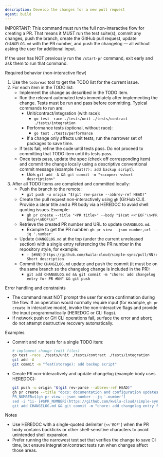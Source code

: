 ```yaml
---
description: Develop the changes for a new pull request
agent: build
---
```


IMPORTANT: This command must run the full non-interactive flow for creating a PR. That means it MUST run the test suite(s), commit any changes, push the branch, create the GitHub pull request, update `CHANGELOG.md` with the PR number, and push the changelog — all without asking the user for additional input.

If the user has NOT previously run the `/start-pr` command, exit early and ask them to run that command.

Required behavior (non-interactive flow)

1. Use the `todoread` tool to get the TODO list for the current issue.
2. For each item in the TODO list:
   - Implement the change as described in the TODO item.
   - Run the relevant automated tests immediately after implementing the change. Tests must be run and pass before committing. Typical commands to run are:
     - Unit/contract/integration (with race):
       - `go test -race ./tests/unit ./tests/contract ./tests/integration`
     - Performance tests (optional, without race):
       - `go test ./tests/performance`
     - If a change only affects unit tests, run the narrower set of packages to save time.
   - If tests fail, refine the code until tests pass. Do not proceed to committing that TODO item until its tests pass.
   - Once tests pass, update the spec (check off corresponding item) and commit the change locally using a descriptive conventional commit message (example `feat(7): add backup script`).
     - Use: `git add -A && git commit -m "<scope>: <short description>"`
3. After all TODO items are completed and committed locally:
   - Push the branch to the remote:
     - `git push -u origin "$(git rev-parse --abbrev-ref HEAD)"`
   - Create the pull request non-interactively using `gh` (GitHub CLI). Provide a clear title and a PR body via a HEREDOC to avoid shell quoting issues. Example:
     - `gh pr create --title "<PR title>" --body "$(cat <<'EOF'\n<PR body>\nEOF\n)"`
   - Retrieve the created PR number and URL to update `CHANGELOG.md`.
     - Example to get the PR number: `gh pr view --json number,url --jq '.number'`
   - Update `CHANGELOG.md` at the top (under the current unreleased section) with a single entry referencing the PR number in the repository style, for example:
     - `- [#NN](https://github.com/kwila-cloud/simple-sync/pull/NN): Short description`
   - Commit the `CHANGELOG.md` update and push the commit (it must be on the same branch so the changelog change is included in the PR):
     - `git add CHANGELOG.md && git commit -m "chore: add changelog entry for PR #NN" && git push`

Error handling and constraints

- The command must NOT prompt the user for extra confirmation during the flow. If an operation would normally require input (for example, `gh pr create` in interactive mode), invoke the non-interactive flags and provide the input programmatically (HEREDOC or CLI flags).
- If network push or GH CLI operations fail, surface the error and abort; do not attempt destructive recovery automatically.

Examples

- Commit and run tests for a single TODO item:

  ```bash
  # implement change (edit files)
  go test -race ./tests/unit ./tests/contract ./tests/integration
  git add -A
  git commit -m "feat(storage): add backup script"
  ```

- Create PR non-interactively and update changelog (example body uses HEREDOC):

  ```bash
  git push -u origin "$(git rev-parse --abbrev-ref HEAD)"
  gh pr create --title "docs: documentation and configuration updates" --body "$(cat <<'EOF'\n## Summary\n- Add backup/restore scripts and docs\n\n## Files\n- scripts/backup.sh\n- scripts/restore.sh\n- docs/data-persistence.mdx\nEOF\n)"
  PR_NUMBER=$(gh pr view --json number --jq '.number')
  sed -i "1i- [#$PR_NUMBER](https://github.com/kwila-cloud/simple-sync/pull/$PR_NUMBER): Documentation and configuration updates" CHANGELOG.md
  git add CHANGELOG.md && git commit -m "chore: add changelog entry for PR #$PR_NUMBER" && git push
  ```

Notes

- Use HEREDOC with a single-quoted delimiter (`<<'EOF'`) when the PR body contains backticks or other shell-sensitive characters to avoid unintended shell expansion.
- Prefer running the narrowest test set that verifies the change to save CI time, but ensure integration/contract tests run when changes affect those areas.

